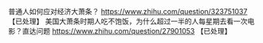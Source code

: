 普通人如何应对经济大萧条？	https://www.zhihu.com/question/323751037 【已处理】
美国大萧条时期人吃不饱饭，为什么超过一半的人每星期去看一次电影？直达问题	https://www.zhihu.com/question/27901053 【已处理】
